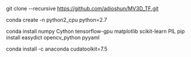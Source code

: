 git clone --recursive https://github.com/adioshun/MV3D_TF.git


conda create -n python2_cpu python=2.7


conda install numpy Cython tensorflow-gpu matplotlib scikit-learn PIL
pip install easydict opencv_python pyyaml



conda install -c anaconda cudatoolkit=7.5


